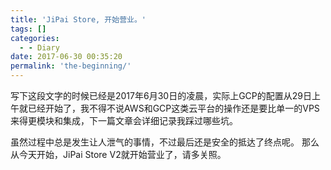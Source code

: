 ```yaml
---
title: 'JiPai Store, 开始营业。'
tags: []
categories:
  - - Diary
date: 2017-06-30 00:35:20
permalink: 'the-beginning/'
---
```


写下这段文字的时候已经是2017年6月30日的凌晨，实际上GCP的配置从29日上午就已经开始了，我不得不说AWS和GCP这类云平台的操作还是要比单一的VPS来得更模块和集成，下一篇文章会详细记录我踩过哪些坑。

虽然过程中总是发生让人泄气的事情，不过最后还是安全的抵达了终点呢。 那么从今天开始，JiPai Store V2就开始营业了，请多关照。